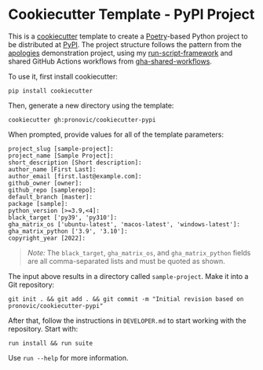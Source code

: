 # Cookiecutter Template - PyPI Project

This is a [cookiecutter](https://cookiecutter.readthedocs.io/en/stable/) template to create
a [Poetry](https://python-poetry.org/)-based Python project to be distributed at [PyPI](https://pypi.org/).
The project structure follows the pattern from the [apologies](https://github.com/pronovic/apologies)
demonstration project, using my [run-script-framework](https://github.com/pronovic/run-script-framework) and
shared GitHub Actions workflows from [gha-shared-workflows](https://github.com/pronovic/gha-shared-workflows).

To use it, first install cookiecutter:

```
pip install cookiecutter
```

Then, generate a new directory using the template:

```
cookiecutter gh:pronovic/cookiecutter-pypi
```

When prompted, provide values for all of the template parameters:

```
project_slug [sample-project]:
project_name [Sample Project]:
short_description [Short description]:
author_name [First Last]:
author_email [first.last@example.com]:
github_owner [owner]:
github_repo [samplerepo]:
default_branch [master]:
package [sample]:
python_version [>=3.9,<4]:
black_target ['py39', 'py310']:
gha_matrix_os ['ubuntu-latest', 'macos-latest', 'windows-latest']:
gha_matrix_python ['3.9', '3.10']:
copyright_year [2022]:
```

> _Note:_ The `black_target`, `gha_matrix_os`, and `gha_matrix_python` fields are all comma-separated lists and must be quoted as shown.

The input above results in a directory called `sample-project`.  Make it
into a Git repository:

```
git init . && git add . && git commit -m "Initial revision based on pronovic/cookiecutter-pypi"
```

After that, follow the instructions in `DEVELOPER.md` to start working with
the repository.  Start with:

```
run install && run suite
```

Use `run --help` for more information.
